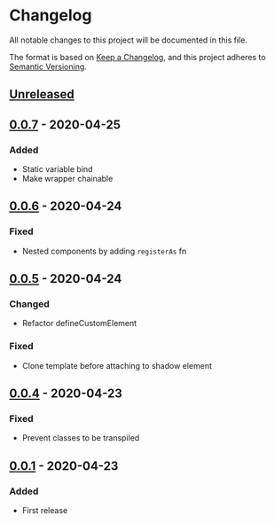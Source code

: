 # Changelog

All notable changes to this project will be documented in this file.

The format is based on [Keep a Changelog](https://keepachangelog.com/en/1.0.0/),
and this project adheres to [Semantic Versioning](https://semver.org/spec/v2.0.0.html).

## [Unreleased]

## [0.0.7] - 2020-04-25

### Added

- Static variable bind
- Make wrapper chainable

## [0.0.6] - 2020-04-24

### Fixed

- Nested components by adding `registerAs` fn

## [0.0.5] - 2020-04-24

### Changed

- Refactor defineCustomElement

### Fixed

- Clone template before attaching to shadow element

## [0.0.4] - 2020-04-23

### Fixed

- Prevent classes to be transpiled

## [0.0.1] - 2020-04-23

### Added

- First release

[unreleased]: https://github.com/soywod/catalyx/compare/v0.0.7...HEAD
[0.0.7]: https://github.com/soywod/catalyx/compare/v0.0.6...v0.0.7
[0.0.6]: https://github.com/soywod/catalyx/compare/v0.0.5...v0.0.6
[0.0.5]: https://github.com/soywod/catalyx/compare/v0.0.4...v0.0.5
[0.0.4]: https://github.com/soywod/catalyx/compare/v0.0.1...v0.0.4
[0.0.1]: https://github.com/soywod/catalyx/releases/tag/v0.0.1
